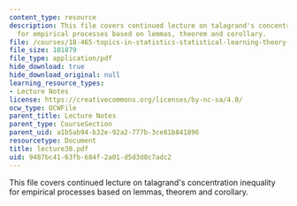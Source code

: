 ```yaml
---
content_type: resource
description: This file covers continued lecture on talagrand's concentration inequality
  for empirical processes based on lemmas, theorem and corollary.
file: /courses/18-465-topics-in-statistics-statistical-learning-theory-spring-2007/9487bc4163fb684f2a01d5d3d8c7adc2_lecture30.pdf
file_size: 101879
file_type: application/pdf
hide_download: true
hide_download_original: null
learning_resource_types:
- Lecture Notes
license: https://creativecommons.org/licenses/by-nc-sa/4.0/
ocw_type: OCWFile
parent_title: Lecture Notes
parent_type: CourseSection
parent_uid: a1b5ab94-b32e-92a2-777b-3ce81b841896
resourcetype: Document
title: lecture30.pdf
uid: 9487bc41-63fb-684f-2a01-d5d3d8c7adc2
---
```

This file covers continued lecture on talagrand's concentration inequality for empirical processes based on lemmas, theorem and corollary.